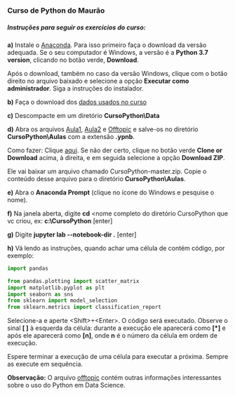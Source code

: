 ### Curso de Python do Maurão
    
##### Instruções para seguir os exercícios do curso:

**a)** Instale o [Anaconda](https://www.anaconda.com/distribution/). Para isso primeiro faça o download da versão adequada. Se o seu computador é Windows, a versão é a **Python 3.7 version**, clicando no botão verde, **Download**. 

Após o download, também no caso da versão Windows, clique com o botão direito no arquivo baixado e selecione a opção **Executar como administrador**. Siga a instruções do instalador.

**b)** Faça o download dos [dados usados no curso](https://drive.google.com/open?id=15f1t4fGEFA7ZK_N2S_4rse-T-IGg_xjV)

**c)** Descompacte em um diretório **CursoPython\\Data**

**d)** Abra os arquivos [Aula1](https://github.com/assismauro/CursoPython/blob/master/aula1.ipynb), [Aula2](https://github.com/assismauro/CursoPython/blob/master/aula2.ipynb) e [Offtopic](https://github.com/assismauro/CursoPython/blob/master/offtopic.ipynb) e salve-os no diretório **CursoPython\\Aulas** com a extensão **.ypnb**.

Como fazer: Clique [aqui](https://github.com/assismauro/CursoPython/archive/master.zip). Se não der certo, clique no botão verde **Clone or Download** acima, à direita, e em seguida selecione a opção **Download ZIP**. 

Ele vai baixar um arquivo chamado CursoPython-master.zip. Copie o conteúdo desse arquivo para o diretório **CursoPython\\Aulas**.

**e)** Abra o **Anaconda Prompt** (clique no ícone do Windows e pesquise o nome).

**f)** Na janela aberta, digite **cd** <nome completo do diretório CursoPython que vc criou, ex: **c:\\CursoPython** [enter]

**g)** Digite  **jupyter lab --notebook-dir .** [enter] 

**h)** Vá lendo as instruções, quando achar uma célula de contém código, por exemplo:

```python
import pandas

from pandas.plotting import scatter_matrix
import matplotlib.pyplot as plt
import seaborn as sns
from sklearn import model_selection
from sklearn.metrics import classification_report
```
Selecione-a e aperte \<Shift>+\<Enter>. O código será executado. Observe o sinal **[ ]** à esquerda da célula: durante a execução ele aparecerá como **[*]** e após ele aparecerá como **[n]**, onde **n** é o número da célula em ordem de execução.

Espere terminar a execução de uma célula para executar a próxima. Sempre as execute em sequência.

**Observação:** O arquivo [offtopic](https://github.com/assismauro/CursoPython/blob/master/offtopic.ipynb) contém outras informações interessantes sobre o uso do Python em Data Science.
